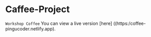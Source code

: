 # Caffee-Project
`Workshop Coffee`
You can view a live version [here] ((https:/coffee-pingucoder.netlify.app).
